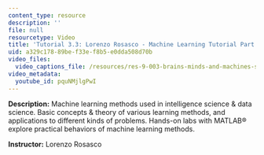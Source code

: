 ```yaml
---
content_type: resource
description: ''
file: null
resourcetype: Video
title: 'Tutorial 3.3: Lorenzo Rosasco - Machine Learning Tutorial Part 3'
uid: a329c178-89be-f33e-f8b5-e0dda508d70b
video_files:
  video_captions_file: /resources/res-9-003-brains-minds-and-machines-summer-course-summer-2015/tutorials/tutorial-3.-machine-learning/tutorial-3.3-lorenzo-rosasco-machine-learning-tutorial-part-3/pquNMjlgPwI.vtt
video_metadata:
  youtube_id: pquNMjlgPwI
---
```


**Description:** Machine learning methods used in intelligence science & data science. Basic concepts & theory of various learning methods, and applications to different kinds of problems. Hands-on labs with MATLAB® explore practical behaviors of machine learning methods.

**Instructor:** Lorenzo Rosasco